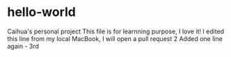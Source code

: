 # hello-world
Caihua's personal project
This file is for learnning purpose, I love it!
I edited this line from my local MacBook, I will open a pull request 2
Added one line again - 3rd
